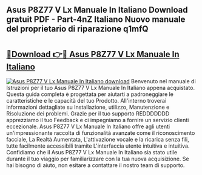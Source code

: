 ## Asus P8Z77 V Lx Manuale In Italiano Download gratuit PDF - Part-4nZ Italiano Nuovo manuale del proprietario di riparazione q1mfQ

# <h2><a href="http://df9jxr.blite.top/?on=Asus+P8Z77+V+Lx+Manuale+In+Italiano">🔗Download 👉🔴 Asus P8Z77 V Lx Manuale In Italiano</a></h2>

[![Asus P8Z77 V Lx Manuale In Italiano download](https://i.imgur.com/lujVjoI.png)](http://df9jxr.blite.top/?on=Asus+P8Z77+V+Lx+Manuale+In+Italiano)
Benvenuto nel manuale di Istruzioni per il tuo Asus P8Z77 V Lx Manuale In Italiano appena acquistato. Questa guida completa è progettata per aiutarti a padroneggiare le caratteristiche e le capacità del tuo Prodotto. All'interno troverai informazioni dettagliate su Installazione, utilizzo, Manutenzione e Risoluzione dei problemi. Grazie per il tuo supporto REDDDDDDD apprezziamo il tuo Feedback e ci impegniamo a fornire un servizio clienti eccezionale. Asus P8Z77 V Lx Manuale In Italiano offre agli utenti un'impressionante raccolta di funzionalità avanzate come il riconoscimento facciale, La Realtà Aumentata, L'attivazione vocale e la ricarica senza fili, tutte facilmente accessibili tramite L'interfaccia utente intuitiva e intuitiva. Confidiamo che il Asus P8Z77 V Lx Manuale In Italiano sia stato utile durante il tuo viaggio per familiarizzare con la tua nuova acquisizione. Se hai bisogno di aiuto, non esitare a contattare il nostro team di supporto.
